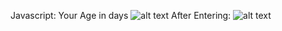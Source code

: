Javascript:
Your Age in days
![alt text](/home/shwanvas/Pictures/insert.png)
After Entering:
![alt text](/home/shwanvas/Pictures/Screenshot_2020-12-23_17-11-11.png)




